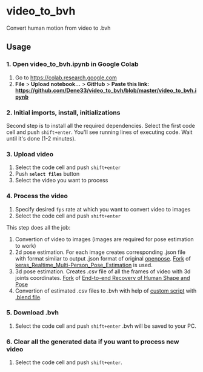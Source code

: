 # video_to_bvh
Convert human motion from video to .bvh

## Usage
### 1. Open video_to_bvh.ipynb in Google Colab
1. Go to https://colab.research.google.com
2. **File** > **Upload notebook...** > **GitHub** > **Paste this link: https://github.com/Dene33/video_to_bvh/blob/master/video_to_bvh.ipynb**
### 2. Initial imports, install, initializations
Second step is to install all the required dependencies. Select the first code cell and push ```shift+enter```. You'll see running lines of executing code. Wait until it's done (1-2 minutes).
### 3. Upload video
1. Select the code cell and push ```shift+enter```
2. Push **```select files```** button
3. Select the video you want to process
### 4. Process the video
1. Specify desired ```fps``` rate at which you want to convert video to images
2. Select the code cell and push ```shift+enter``` 

This step does all the job: 
1. Convertion of video to images (images are required for pose estimation to work)
2. 2d pose estimation. For each image creates corresponding .json file with format similar to output .json format of original [openpose](https://github.com/CMU-Perceptual-Computing-Lab/openpose/blob/master/doc/output.md). [Fork](https://github.com/Dene33/keras_Realtime_Multi-Person_Pose_Estimation) of [keras_Realtime_Multi-Person_Pose_Estimation](https://github.com/michalfaber/keras_Realtime_Multi-Person_Pose_Estimation) is used.
3. 3d pose estimation. Creates .csv file of all the frames of video with 3d joints coordinates. [Fork](https://github.com/Dene33/hmr) of [End-to-end Recovery of Human Shape and Pose](https://github.com/akanazawa/hmr)
4. Convertion of estimated .csv files to .bvh with help of [custom script](https://github.com/Dene33/hmr/blob/master/csv_to_bvh.py) with [.blend file](https://github.com/Dene33/hmr/blob/master/csv_to_bvh.blend).

### 5. Download .bvh
1. Select the code cell and push ```shift+enter``` .bvh will be saved to your PC.

### 6. Clear all the generated data if you want to process new video
1. Select the code cell and push ```shift+enter```. 
